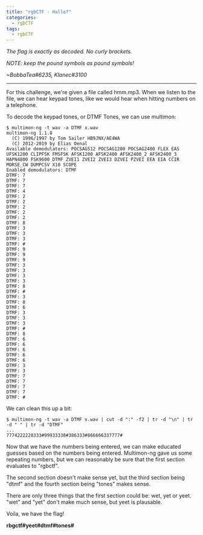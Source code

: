 ```yaml
---
title: "rgbCTF - Hallo?"
categories:
  - rgbCTF
tags:
  - rgbCTF
---
```


*The flag is exactly as decoded. No curly brackets.*

*NOTE: keep the pound symbols as pound symbols!*

*~BobbaTea#6235, Klanec#3100*

---

For this challenge, we're given a file called hmm.mp3. When we listen to the file, we can hear keypad tones, like we would hear when hitting numbers on a telephone.

To decode the keypad tones, or DTMF Tones, we can use multimon:

```
$ multimon-ng -t wav -a DTMF x.wav
multimon-ng 1.1.8
  (C) 1996/1997 by Tom Sailer HB9JNX/AE4WA
  (C) 2012-2019 by Elias Oenal
Available demodulators: POCSAG512 POCSAG1200 POCSAG2400 FLEX EAS UFSK1200 CLIPFSK FMSFSK AFSK1200 AFSK2400 AFSK2400_2 AFSK2400_3 HAPN4800 FSK9600 DTMF ZVEI1 ZVEI2 ZVEI3 DZVEI PZVEI EEA EIA CCIR MORSE_CW DUMPCSV X10 SCOPE
Enabled demodulators: DTMF
DTMF: 7
DTMF: 7
DTMF: 7
DTMF: 4
DTMF: 2
DTMF: 2
DTMF: 2
DTMF: 2
DTMF: 2
DTMF: 8
DTMF: 3
DTMF: 3
DTMF: 3
DTMF: #
DTMF: 9
DTMF: 9
DTMF: 9
DTMF: 3
DTMF: 3
DTMF: 3
DTMF: 3
DTMF: 8
DTMF: #
DTMF: 3
DTMF: 8
DTMF: 6
DTMF: 3
DTMF: 3
DTMF: 3
DTMF: #
DTMF: 8
DTMF: 6
DTMF: 6
DTMF: 6
DTMF: 6
DTMF: 6
DTMF: 3
DTMF: 3
DTMF: 7
DTMF: 7
DTMF: 7
DTMF: 7
DTMF: #
```

We can clean this up a bit:

```
$ multimon-ng -t wav -a DTMF x.wav | cut -d ":" -f2 | tr -d "\n" | tr -d " " | tr -d "DTMF"
...
7774222228333#99933338#386333#866666337777#
```

Now that we have the numbers being entered, we can make educated guesses based on the numbers being entered. Multimon-ng gave us some repeating numbers, but we can reasonably be sure that the first section evaluates to "rgbctf".

The second section doesn't make sense yet, but the third section being "dtmf" and the fourth section being "tones" makes sense. 

There are only three things that the first section could be: wet, yet or yeet. "wet" and "yet" don't make much sense, but yeet is plausable.

Voila, we have the flag!

**rbgctf#yeet#dtmf#tones#**